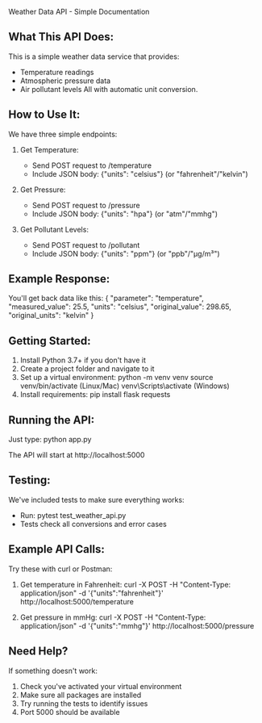 Weather Data API - Simple Documentation

What This API Does:
-------------------
This is a simple weather data service that provides:
- Temperature readings
- Atmospheric pressure data
- Air pollutant levels
All with automatic unit conversion.

How to Use It:
--------------
We have three simple endpoints:

1. Get Temperature:
   - Send POST request to /temperature
   - Include JSON body: {"units": "celsius"} (or "fahrenheit"/"kelvin")

2. Get Pressure:
   - Send POST request to /pressure
   - Include JSON body: {"units": "hpa"} (or "atm"/"mmhg")

3. Get Pollutant Levels:
   - Send POST request to /pollutant
   - Include JSON body: {"units": "ppm"} (or "ppb"/"µg/m³")

Example Response:
----------------
You'll get back data like this:
{
  "parameter": "temperature",
  "measured_value": 25.5,
  "units": "celsius",
  "original_value": 298.65,
  "original_units": "kelvin"
}

Getting Started:
---------------
1. Install Python 3.7+ if you don't have it
2. Create a project folder and navigate to it
3. Set up a virtual environment:
   python -m venv venv
   source venv/bin/activate (Linux/Mac)
   venv\Scripts\activate (Windows)
4. Install requirements:
   pip install flask requests

Running the API:
---------------
Just type:
python app.py

The API will start at http://localhost:5000

Testing:
--------
We've included tests to make sure everything works:
- Run: pytest test_weather_api.py
- Tests check all conversions and error cases

Example API Calls:
------------------
Try these with curl or Postman:

1. Get temperature in Fahrenheit:
curl -X POST -H "Content-Type: application/json" -d '{"units":"fahrenheit"}' http://localhost:5000/temperature

2. Get pressure in mmHg:
curl -X POST -H "Content-Type: application/json" -d '{"units":"mmhg"}' http://localhost:5000/pressure

Need Help?
----------
If something doesn't work:
1. Check you've activated your virtual environment
2. Make sure all packages are installed
3. Try running the tests to identify issues
4. Port 5000 should be available
